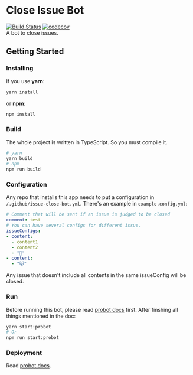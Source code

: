 # Close Issue Bot
[![Build Status](https://travis-ci.org/offu/close-issue-bot.svg?branch=master)](https://travis-ci.org/offu/close-issue-bot)
[![codecov](https://codecov.io/gh/offu/close-issue-bot/branch/master/graph/badge.svg)](https://codecov.io/gh/offu/close-issue-bot)  
A bot to close issues.
## Getting Started
### Installing
If you use **yarn**:
``` bash
yarn install
```
or **npm**:
``` bash
npm install
```
### Build
The whole project is written in TypeScript. So you must compile it.
``` bash
# yarn
yarn build
# npm
npm run build
```
### Configuration
Any repo that installs this app needs to put a configuration in ```/.github/issue-close-bot.yml```. There's an example in ```example.config.yml```:
``` yaml
# Comment that will be sent if an issue is judged to be closed
comment: test
# You can have several configs for different issue.
issueConfigs:
- content:
  - content1
  - content2
  - "🐶"
- content:
  - "🐱"
```
Any issue that doesn't include all contents in the same issueConfig will be closed.
### Run
Before running this bot, please read [probot docs](https://probot.github.io/docs/development/) first.
After finshing all things mentioned in the doc:
```bash
yarn start:probot
# Or
npm run start:probot
```
### Deployment
Read [probot docs](https://probot.github.io/docs/deployment/).

